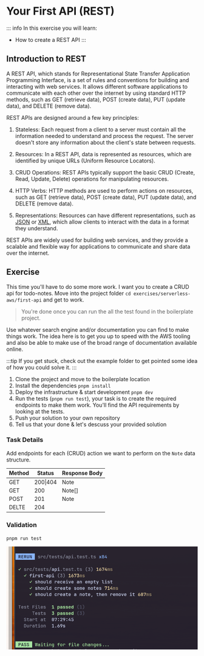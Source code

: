 # Your First API (REST)

::: info
In this exercise you will learn:
* How to create a REST API
:::

## Introduction to REST

A REST API, which stands for Representational State Transfer Application Programming Interface, is a set of rules and conventions for building and interacting with web services. It allows different software applications to communicate with each other over the internet by using standard HTTP methods, such as GET (retrieve data), POST (create data), PUT (update data), and DELETE (remove data).

REST APIs are designed around a few key principles:

1. Stateless: Each request from a client to a server must contain all the information needed to understand and process the request. The server doesn't store any information about the client's state between requests.

2. Resources: In a REST API, data is represented as resources, which are identified by unique URLs (Uniform Resource Locators).

3. CRUD Operations: REST APIs typically support the basic CRUD (Create, Read, Update, Delete) operations for manipulating resources.

4. HTTP Verbs: HTTP methods are used to perform actions on resources, such as GET (retrieve data), POST (create data), PUT (update data), and DELETE (remove data).

5. Representations: Resources can have different representations, such as [JSON](https://www.json.org/json-en.html) or [XML](https://en.wikipedia.org/wiki/XML), which allow clients to interact with the data in a format they understand.

REST APIs are widely used for building web services, and they provide a scalable and flexible way for applications to communicate and share data over the internet.

## Exercise

This time you'll have to do some more work. I want you to create a CRUD api for todo-notes. Move into the project folder `cd exercises/serverless-aws/first-api` and get to work.

> You're done once you can run the all the test found in the boilerplate project.

Use whatever search engine and/or documentation you can find to make things work. The idea here is to get you up to speed with the AWS tooling and also be able to make use of the broad range of documentation available online.

:::tip
If you get stuck, check out the example folder to get pointed some idea of how you could solve it.
:::

1. Clone the project and move to the boilerplate location 
2. Install the dependencies `pnpm install`
3. Deploy the infrastructure & start development `pnpm dev`
3. Run the tests (`pnpm run test`), your task is to create the required endpoints to make them work. You'll find the API requirements by looking at the tests.
4. Push your solution to your own repository
5. Tell us that your done & let's descuss your provided solution

### Task Details

Add endpoints for each (CRUD) action we want to perform on the `Note` data structure.


| Method | Status     | Response Body |
|---     |---         |---            |
|GET     | 200\|404   | Note          |
|GET     | 200        | Note[]        |
|POST    | 201        | Note          |
|DELTE   | 204        |               |

### Validation
`pnpm run test`

![test-image](../assets/2023-11-01_08-36.png)




